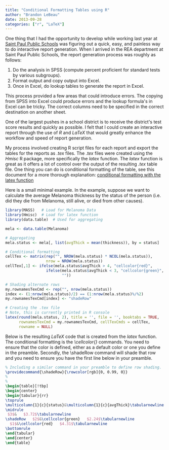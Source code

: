 ```yaml
---
title: "Conditional Formatting Tables using R"
author: "Brandon LeBeau"
date: 2013-09-28
categories: ["r", "LaTeX"]
---
```


One thing that I had the opportunity to develop while working last year at [Saint Paul Public Schools](http://spps.org/) was figuring out a quick, easy, and painless way to do interactive report generation.  When I arrived in the REA department at Saint Paul Public Schools, the report generation process was roughly as follows:  
1. Do the analysis in SPSS (compute percent proficient for standard tests by various subgroups).  
2. Format output and copy output into Excel.  
3. Once in Excel, do lookup tables to generate the report in Excel.  

This process provided a few areas that could introduce errors.  The copying from SPSS into Excel could produce errors and the lookup formula's in Excel can be tricky.  The correct columns need to be specified in the correct destination on another sheet.  

One of the largest pushes in a school district is to receive the district's test score results and quickly as possible.  I felt that I could create an interactive report through the use of *R* and *LaTeX* that would greatly enhance the workflow and speed of report generation.  

My process involved creating R script files for each report and export the tables for the reports as *.tex* files.  The *.tex* files were created using the *Hmisc* R package, more specifically the *latex* function.  The *latex* function is great as it offers a lot of control over the output of the resulting *.tex* table file.  One thing you can do is conditional formatting of the table, see this document for a more thorough explanation: [conditional formatting with the latex function](http://biostat.mc.vanderbilt.edu/twiki/pub/Main/StatReport/latexFineControl.pdf)

Here is a small minimal example.  In the example, suppose we want to calculate the average Melanoma thickness by the status of the person (i.e. did they die from Melanoma, still alive, or died from other causes).  


```r
library(MASS)   # Load for Melanoma Data
library(Hmisc)  # Load for latex function
library(data.table)  # Used for aggregating

mela <- data.table(Melanoma)

# Aggregating
mela.status <- mela[, list(avgThick = mean(thickness)), by = status]

# Conditional formatting
cellTex <- matrix(rep("", NROW(mela.status) * NCOL(mela.status)),
                  nrow = NROW(mela.status))
cellTex[,1] <- ifelse(mela.status$avgThick > 4, "cellcolor{red}",
                  ifelse(mela.status$avgThick < 3, "cellcolor{green}",
                         ""))

# Shading alternate rows
my.rownamesTexCmd <- rep("", nrow(mela.status))
index <- (1:nrow(mela.status)/2) == (1:nrow(mela.status)%/%2)
my.rownamesTexCmd[index] <- "shadeRow"

# Creating the .tex file
# Note, this is currently printed in R console
latex(round(mela.status, 2), title = '', file = '', booktabs = TRUE, 
      rownamesTexCmd = my.rownamesTexCmd, cellTexCmds = cellTex,
      rowname = NULL)
```

Below is the resulting *LaTeX* code that is created from the *latex* function. The conditional formatting is the *\cellcolor{}* commands.  You need to ensure that the color is defined, either as a default color or one you define in the preamble.  Secondly, the \shadeRow command will shade that row and you need to ensure you have the first line below in your preamble.

```latex
% Including a similar command in your preamble to define row shading.
\providecommand{\shadeRow}{\rowcolor[rgb]{0, 0.99, 0}}
% 
% 
\begin{table}[!tbp]
\begin{center}
\begin{tabular}{rr}
\toprule
\multicolumn{1}{c}{status}&\multicolumn{1}{c}{avgThick}\tabularnewline
\midrule
 $3$&   $3.72$\tabularnewline
\shadeRow   $2$&\cellcolor{green}   $2.24$\tabularnewline
  $1$&\cellcolor{red}   $4.31$\tabularnewline
\bottomrule
\end{tabular}
\end{center}
\end{table}
```



